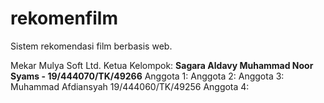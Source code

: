 # rekomenfilm
Sistem rekomendasi film berbasis web.

Mekar Mulya Soft Ltd.
Ketua Kelompok: **Sagara Aldavy Muhammad Noor Syams - 19/444070/TK/49266**
Anggota 1:
Anggota 2:
Anggota 3: Muhammad Afdiansyah 19/444060/TK/49256
Anggota 4:
